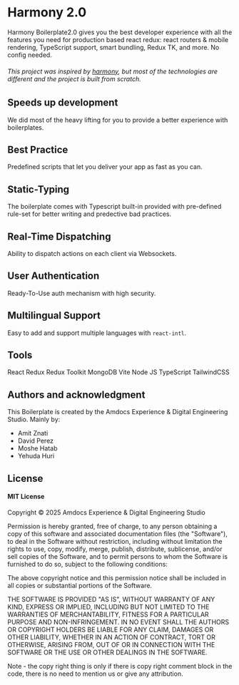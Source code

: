 # Harmony 2.0

Harmony Boilerplate2.0  gives you the best developer experience with all the features you need for production based react redux: react routers & mobile rendering, TypeScript support, smart bundling, Redux TK, and more. No config needed.
######  This project was inspired by [harmony](https://github.com/harmony-framework/harmony-boilerplate), but most of the technologies are different and the project is built from scratch.

## Speeds up development
We did most of the heavy lifting for you to provide a better experience with boilerplates.


## Best Practice
Predefined scripts that let you deliver your app as fast as you can.


## Static-Typing
The boilerplate comes with Typescript built-in provided with pre-defined rule-set for better writing and predective bad practices.


## Real-Time Dispatching
Ability to dispatch actions on each client via Websockets.


## User Authentication
Ready-To-Use auth mechanism with high security.


## Multilingual Support
Easy to add and support multiple languages with `react-intl`.

## Tools

React
Redux
Redux Toolkit
MongoDB
Vite
Node JS
TypeScript
TailwindCSS

## Authors and acknowledgment
This Boilerplate is created by the Amdocs Experience & Digital Engineering Studio.
Mainly by:
- Amit Znati
- David Perez
- Moshe Hatab
- Yehuda Huri

## License
#### MIT License
Copyright © 2025 Amdocs Experience & Digital Engineering Studio

Permission is hereby granted, free of charge, to any person obtaining a copy of this software and associated documentation files (the "Software"), to deal in the Software without restriction, including without limitation the rights to use, copy, modify, merge, publish, distribute, sublicense, and/or sell copies of the Software, and to permit persons to whom the Software is furnished to do so, subject to the following conditions:

The above copyright notice and this permission notice shall be included in all copies or substantial portions of the Software.

THE SOFTWARE IS PROVIDED "AS IS", WITHOUT WARRANTY OF ANY KIND, EXPRESS OR IMPLIED, INCLUDING BUT NOT LIMITED TO THE WARRANTIES OF MERCHANTABILITY, FITNESS FOR A PARTICULAR PURPOSE AND NON-INFRINGEMENT. IN NO EVENT SHALL THE AUTHORS OR COPYRIGHT HOLDERS BE LIABLE FOR ANY CLAIM, DAMAGES OR OTHER LIABILITY, WHETHER IN AN ACTION OF CONTRACT, TORT OR OTHERWISE, ARISING FROM, OUT OF OR IN CONNECTION WITH THE SOFTWARE OR THE USE OR OTHER DEALINGS IN THE SOFTWARE.

Note - the copy right thing is only if there is copy right comment block in the code, there is no need to mention us or give any attribution.

